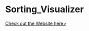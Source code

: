 # Sorting_Visualizer
<a href = " https://pratibha2025.github.io/Sorting_Visualizer/">Check out the Website here></a>